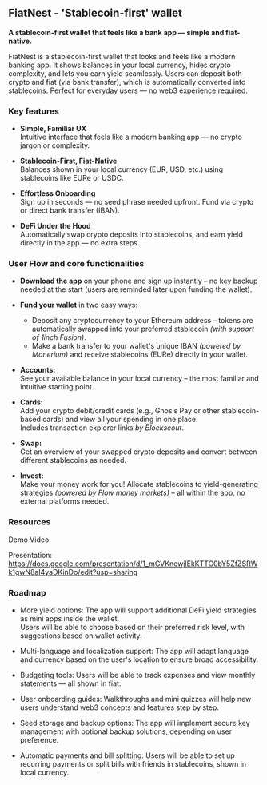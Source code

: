 ## FiatNest - 'Stablecoin-first' wallet

**A stablecoin-first wallet that feels like a bank app — simple and fiat-native.**

FiatNest is a stablecoin-first wallet that looks and feels like a modern banking app.
It shows balances in your local currency, hides crypto complexity, and lets you earn yield seamlessly. Users can deposit both crypto and fiat (via bank transfer), which is automatically converted into stablecoins. Perfect for everyday users — no web3 experience required.


### Key features

-  **Simple, Familiar UX**  
  Intuitive interface that feels like a modern banking app — no crypto jargon or complexity.

- **Stablecoin-First, Fiat-Native**  
  Balances shown in your local currency (EUR, USD, etc.) using stablecoins like EURe or USDC.

- **Effortless Onboarding**  
  Sign up in seconds — no seed phrase needed upfront. Fund via crypto or direct bank transfer (IBAN).

- **DeFi Under the Hood**  
  Automatically swap crypto deposits into stablecoins, and earn yield directly in the app — no extra steps.



### User Flow and core functionalities

- **Download the app** on your phone and sign up instantly – no key backup needed at the start (users are reminded later upon funding the wallet).

- **Fund your wallet** in two easy ways:
  - Deposit any cryptocurrency to your Ethereum address – tokens are automatically swapped into your preferred stablecoin *(with support of 1inch Fusion)*.
  - Make a bank transfer to your wallet's unique IBAN *(powered by Monerium)* and receive stablecoins (EURe) directly in your wallet.

- **Accounts:**  
  See your available balance in your local currency – the most familiar and intuitive starting point.

- **Cards:**  
  Add your crypto debit/credit cards (e.g., Gnosis Pay or other stablecoin-based cards) and view all your spending in one place.  
  Includes transaction explorer links *by Blockscout*.

- **Swap:**  
  Get an overview of your swapped crypto deposits and convert between different stablecoins as needed.

- **Invest:**  
  Make your money work for you! Allocate stablecoins to yield-generating strategies *(powered by Flow money markets)* – all within the app, no external platforms needed.

### Resources
Demo Video:

Presentation: https://docs.google.com/presentation/d/1_mGVKnewjlEkKTTC0bY5ZfZSRWk1gwN8aI4yaDKinDo/edit?usp=sharing

### Roadmap

- More yield options: The app will support additional DeFi yield strategies as mini apps inside the wallet.  
  Users will be able to choose based on their preferred risk level, with suggestions based on wallet activity.

- Multi-language and localization support: The app will adapt language and currency based on the user's location to ensure broad accessibility.

- Budgeting tools: Users will be able to track expenses and view monthly statements — all shown in fiat.

- User onboarding guides: Walkthroughs and mini quizzes will help new users understand web3 concepts and features step by step.

- Seed storage and backup options: The app will implement secure key management with optional backup solutions, depending on user preference.

- Automatic payments and bill splitting: Users will be able to set up recurring payments or split bills with friends in stablecoins, shown in local currency.





   